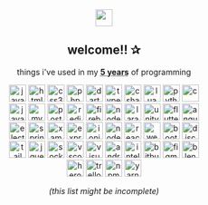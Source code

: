 <div align="center">
  
  <img src="https://bernzrdo.wtf/favicon.ico" height="30">
  <h2>welcome!! &#10032;</h2>
  
  <p>things i've used in my <abbr title="since may 7, 2017"><b>5 years</b></abbr> of programming</p>
  
  <img title="javascript" src="https://cdn.jsdelivr.net/gh/devicons/devicon/icons/javascript/javascript-original.svg" height="30">
  <img title="html5" src="https://cdn.jsdelivr.net/gh/devicons/devicon/icons/html5/html5-original.svg" height="30">
  <img title="css3" src="https://cdn.jsdelivr.net/gh/devicons/devicon/icons/css3/css3-original.svg" height="30">
  <img title="php" src="https://cdn.jsdelivr.net/gh/devicons/devicon/icons/php/php-original.svg" height="30">
  <img title="dart" src="https://cdn.jsdelivr.net/gh/devicons/devicon/icons/dart/dart-original.svg" height="30">
  <img title="typescript" src="https://cdn.jsdelivr.net/gh/devicons/devicon/icons/typescript/typescript-original.svg" height="30">
  <img title="csharp" src="https://cdn.jsdelivr.net/gh/devicons/devicon/icons/csharp/csharp-original.svg" height="30">
  <img title="lua" src="https://cdn.jsdelivr.net/gh/devicons/devicon/icons/lua/lua-original.svg" height="30">
  <img title="python" src="https://cdn.jsdelivr.net/gh/devicons/devicon/icons/python/python-original.svg" height="30">
  <img title="c" src="https://cdn.jsdelivr.net/gh/devicons/devicon/icons/c/c-original.svg" height="30">
  <br>
  <img title="java" src="https://cdn.jsdelivr.net/gh/devicons/devicon/icons/java/java-original.svg" height="30">
  <img title="mysql" src="https://cdn.jsdelivr.net/gh/devicons/devicon/icons/mysql/mysql-original.svg" height="30">
  <img title="postgresql" src="https://cdn.jsdelivr.net/gh/devicons/devicon/icons/postgresql/postgresql-original.svg" height="30">
  <img title="redis" src="https://cdn.jsdelivr.net/gh/devicons/devicon/icons/redis/redis-original.svg" height="30">
  <img title="firebase" src="https://cdn.jsdelivr.net/gh/devicons/devicon/icons/firebase/firebase-plain.svg" height="30">
  <img title="nodejs" src="https://cdn.jsdelivr.net/gh/devicons/devicon/icons/nodejs/nodejs-original.svg" height="30">
  <img title="laravel" src="https://cdn.jsdelivr.net/gh/devicons/devicon/icons/laravel/laravel-plain.svg" height="30">
  <img title="unity" src="https://cdn.jsdelivr.net/gh/devicons/devicon/icons/unity/unity-original.svg" height="30">
  <img title="flutter" src="https://cdn.jsdelivr.net/gh/devicons/devicon/icons/flutter/flutter-original.svg" height="30">
  <img title="angularjs" src="https://cdn.jsdelivr.net/gh/devicons/devicon/icons/angularjs/angularjs-original.svg" height="30">
  <br>
  <img title="electron" src="https://cdn.jsdelivr.net/gh/devicons/devicon/icons/electron/electron-original.svg" height="30">
  <img title="spring" src="https://cdn.jsdelivr.net/gh/devicons/devicon/icons/spring/spring-original.svg" height="30">
  <img title="xamarin" src="https://cdn.jsdelivr.net/gh/devicons/devicon/icons/xamarin/xamarin-original.svg" height="30">
  <img title="express" src="https://cdn.jsdelivr.net/gh/devicons/devicon/icons/express/express-original.svg" height="30">
  <img title="ionic" src="https://cdn.jsdelivr.net/gh/devicons/devicon/icons/ionic/ionic-original.svg" height="30">
  <img title="nodewebkit" src="https://cdn.jsdelivr.net/gh/devicons/devicon/icons/nodewebkit/nodewebkit-original.svg" height="30">
  <img title="react" src="https://cdn.jsdelivr.net/gh/devicons/devicon/icons/react/react-original.svg" height="30">
  <img title="webpack" src="https://cdn.jsdelivr.net/gh/devicons/devicon/icons/webpack/webpack-original.svg" height="30">
  <img title="bootstrap" src="https://cdn.jsdelivr.net/gh/devicons/devicon/icons/bootstrap/bootstrap-original.svg" height="30">
  <img title="discordjs" src="https://cdn.jsdelivr.net/gh/devicons/devicon/icons/discordjs/discordjs-original.svg" height="30">
  <br>
  <img title="tailwindcss" src="https://cdn.jsdelivr.net/gh/devicons/devicon/icons/tailwindcss/tailwindcss-plain.svg" height="30">
  <img title="jquery" src="https://cdn.jsdelivr.net/gh/devicons/devicon/icons/jquery/jquery-original.svg" height="30">
  <img title="socketio" src="https://cdn.jsdelivr.net/gh/devicons/devicon/icons/socketio/socketio-original.svg" height="30">
  <img title="vscode" src="https://cdn.jsdelivr.net/gh/devicons/devicon/icons/vscode/vscode-original.svg" height="30">
  <img title="visual studio" src="https://cdn.jsdelivr.net/gh/devicons/devicon/icons/visualstudio/visualstudio-plain.svg" height="30">
  <img title="android studio" src="https://cdn.jsdelivr.net/gh/devicons/devicon/icons/androidstudio/androidstudio-original.svg" height="30">
  <img title="intellij" src="https://cdn.jsdelivr.net/gh/devicons/devicon/icons/intellij/intellij-original.svg" height="30">
  <img title="bitbucket" src="https://cdn.jsdelivr.net/gh/devicons/devicon/icons/bitbucket/bitbucket-original.svg" height="30">
  <img title="figma" src="https://cdn.jsdelivr.net/gh/devicons/devicon/icons/figma/figma-original.svg" height="30">
  <img title="blender" src="https://cdn.jsdelivr.net/gh/devicons/devicon/icons/blender/blender-original.svg" height="30">
  <br>
  <img title="heroku" src="https://cdn.jsdelivr.net/gh/devicons/devicon/icons/heroku/heroku-original.svg" height="30">
  <img title="trello" src="https://cdn.jsdelivr.net/gh/devicons/devicon/icons/trello/trello-plain.svg" height="30">
  <img title="npm" src="https://cdn.jsdelivr.net/gh/devicons/devicon/icons/npm/npm-original-wordmark.svg" height="30">
  <img title="yarn" src="https://cdn.jsdelivr.net/gh/devicons/devicon/icons/yarn/yarn-original.svg" height="30">
  
  <br>
  
  <i>(this list might be incomplete)</i>
  
</div>
